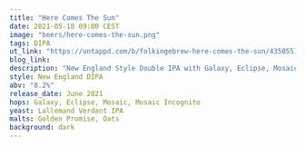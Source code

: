 ```yaml
---
title: "Here Comes The Sun"
date: 2021-05-18 09:00 CEST
image: "beers/here-comes-the-sun.png"
tags: DIPA
ut_link: "https://untappd.com/b/folkingebrew-here-comes-the-sun/4350551"
blog_link:
description: "New England Style Double IPA with Galaxy, Eclipse, Mosaic, Mosaic Incognito."
style: New England DIPA
abv: "8.2%"
release_date: June 2021
hops: Galaxy, Eclipse, Mosaic, Mosaic Incognito
yeast: Lallemand Verdant IPA
malts: Golden Promise, Oats
background: dark
---
```

